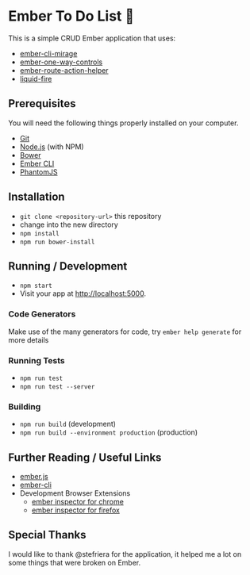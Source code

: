 # Ember To Do List :memo:

This is a simple CRUD Ember application that uses:
* [ember-cli-mirage](https://github.com/samselikoff/ember-cli-mirage)
* [ember-one-way-controls](https://github.com/DockYard/ember-one-way-controls)
* [ember-route-action-helper](https://github.com/DockYard/ember-route-action-helper)
* [liquid-fire](https://github.com/ember-animation/liquid-fire)

## Prerequisites

You will need the following things properly installed on your computer.

* [Git](http://git-scm.com/)
* [Node.js](http://nodejs.org/) (with NPM)
* [Bower](http://bower.io/)
* [Ember CLI](http://ember-cli.com/)
* [PhantomJS](http://phantomjs.org/)

## Installation

* `git clone <repository-url>` this repository
* change into the new directory
* `npm install`
* `npm run bower-install`

## Running / Development

* `npm start`
* Visit your app at [http://localhost:5000](http://localhost:5000).

### Code Generators

Make use of the many generators for code, try `ember help generate` for more details

### Running Tests

* `npm run test`
* `npm run test --server`

### Building

* `npm run build` (development)
* `npm run build --environment production` (production)

## Further Reading / Useful Links

* [ember.js](http://emberjs.com/)
* [ember-cli](http://ember-cli.com/)
* Development Browser Extensions
  * [ember inspector for chrome](https://chrome.google.com/webstore/detail/ember-inspector/bmdblncegkenkacieihfhpjfppoconhi)
  * [ember inspector for firefox](https://addons.mozilla.org/en-US/firefox/addon/ember-inspector/)

## Special Thanks
I would like to thank @stefriera for the application, it helped me a lot on some things that were broken on Ember.
